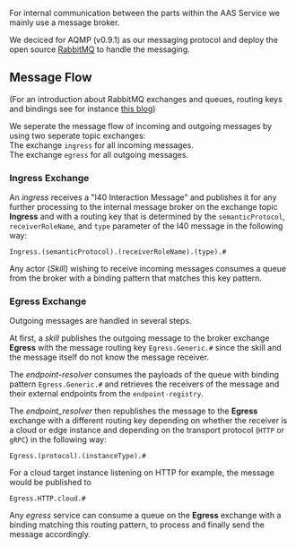 For internal communication between the parts within the AAS Service we mainly use a message broker. 

We deciced for AQMP (v0.9.1) as our messaging protocol and deploy the open source [RabbitMQ](https://www.rabbitmq.com/) to handle the messaging.  

## Message Flow 

(For an introduction about RabbitMQ exchanges and queues, routing keys and bindings see for instance [this blog](https://www.cloudamqp.com/blog/2015-09-03-part4-rabbitmq-for-beginners-exchanges-routing-keys-bindings.html))

We seperate the message flow of incoming and outgoing messages by using two seperate topic exchanges:  
The exchange `ingress` for all incoming messages.  
The exchange `egress` for all outgoing messages.

### Ingress Exchange

An _ingress_ receives a "I40 Interaction Message" and publishes it for any further processing to the internal message broker on the exchange topic __Ingress__ and with a routing key that is determined by the `semanticProtocol`, `receiverRoleName`, and `type` parameter of the I40 message in the following way:  
```
Ingress.(semanticProtocol).(receiverRoleName).(type).#
```

Any actor (_Skill_) wishing to receive incoming messages consumes a queue from the broker with a binding pattern that matches this key pattern. 



### Egress Exchange

Outgoing messages are handled in several steps.

At first, a _skill_ publishes the outgoing message to the broker exchange __Egress__ with the message routing key `Egress.Generic.#` since the skill and the message itself do not know the message receiver. 

The _endpoint-resolver_ consumes the payloads of the queue with binding pattern `Egress.Generic.#` and retrieves the receivers of the message and their external endpoints from the `endpoint-registry`.

The _endpoint_resolver_ then republishes the message to the __Egress__ exchange with a different routing key depending on whether the receiver is a cloud or edge instance and depending on the transport protocol (`HTTP` or `gRPC`) in the following way:
```
Egress.(protocol).(instanceType).#
```

For a cloud target instance listening on HTTP for example, the message would be published to 
```
Egress.HTTP.cloud.#
```

Any _egress_ service can consume a queue on the __Egress__ exchange with a binding matching this routing pattern, to process and finally send the message accordingly.  

